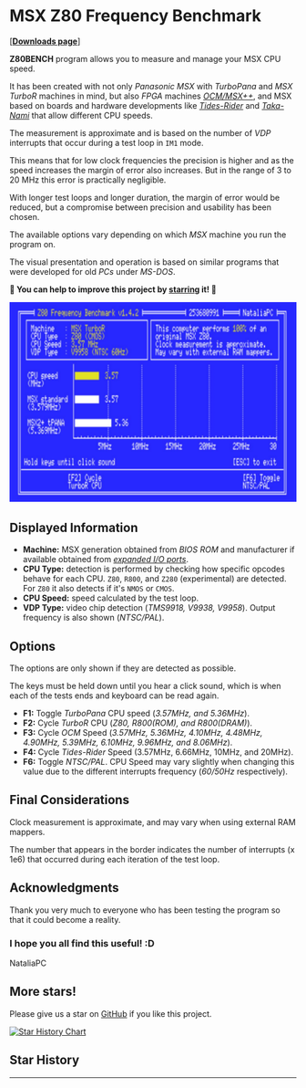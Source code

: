 # MSX Z80 Frequency Benchmark

[[**Downloads page**](https://github.com/nataliapc/msx_z80bench/releases)]

**Z80BENCH** program allows you to measure and manage your MSX CPU speed.

It has been created with not only _Panasonic MSX_ with _TurboPana_ and _MSX TurboR_ machines in mind, but also _FPGA_ machines [_OCM/MSX++_](https://github.com/gnogni/ocm-pld-dev), and MSX based on boards and hardware developments like [_Tides-Rider_](https://genami.shop/blogs/news/requirements-to-assemble-a-tides-rider) and [_Taka-Nami_](https://genami.shop/blogs/news/knowing-the-taka-nami) that allow different CPU speeds.

The measurement is approximate and is based on the number of _VDP_ interrupts that occur during a test loop in `IM1` mode.

This means that for low clock frequencies the precision is higher and as the speed increases the margin of error also increases. But in the range of 3 to 20 MHz this error is practically negligible.

With longer test loops and longer duration, the margin of error would be reduced, but a compromise between precision and usability has been chosen.

The available options vary depending on which _MSX_ machine you run the program on.

The visual presentation and operation is based on similar programs that were developed for old _PCs_ under _MS-DOS_.

**🌟 You can help to improve this project by [starring](#more-stars) it! 🌟**

![ocminfo panels](.images/screen.jpg)

## Displayed Information

- **Machine:** MSX generation obtained from _BIOS ROM_ and manufacturer if available obtained from [_expanded I/O ports_](https://map.grauw.nl/resources/msx_io_ports.php#expanded_io).
- **CPU Type:** detection is performed by checking how specific opcodes behave for each CPU. `Z80`, `R800`, and `Z280` (experimental) are detected. For `Z80` it also detects if it's `NMOS` or `CMOS`.
- **CPU Speed:** speed calculated by the test loop.
- **VDP Type:** video chip detection (_TMS9918, V9938, V9958_). Output frequency is also shown (_NTSC/PAL_).

## Options

The options are only shown if they are detected as possible.

The keys must be held down until you hear a click sound, which is when each of the tests ends and keyboard can be read again.

- **F1:** Toggle _TurboPana_ CPU speed (_3.57MHz, and 5.36MHz_).
- **F2:** Cycle _TurboR_ CPU (_Z80, R800(ROM), and R800(DRAM)_).
- **F3:** Cycle _OCM_ Speed (_3.57MHz, 5.36MHz, 4.10MHz, 4.48MHz, 4.90MHz, 5.39MHz, 6.10MHz, 9.96MHz, and 8.06MHz_).
- **F4:** Cycle _Tides-Rider_ Speed (3.57MHz, 6.66MHz, 10MHz, and 20MHz).
- **F6:** Toggle _NTSC/PAL_. CPU Speed may vary slightly when changing this value due to the different interrupts frequency (_60/50Hz_ respectively).

## Final Considerations

Clock measurement is approximate, and may vary when using external RAM mappers.

The number that appears in the border indicates the number of interrupts (x 1e6) that occurred during each iteration of the test loop.

## Acknowledgments

Thank you very much to everyone who has been testing the program so that it could become a reality.

### I hope you all find this useful! :D
NataliaPC

## More stars!

Please give us a star on [GitHub](https://github.com/nataliapc/msx_z80bench) if you like this project.

[![Star History Chart](https://api.star-history.com/svg?repos=nataliapc/msx_z80bench&type=Date&theme=dark)](https://www.star-history.com/#nataliapc/msx_z80bench&Date)
## Star History

---

